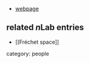 

* [webpage](http://www2.math.uni-wuppertal.de/~vogt/)

## related $n$Lab entries

* [[Fréchet space]]

category: people